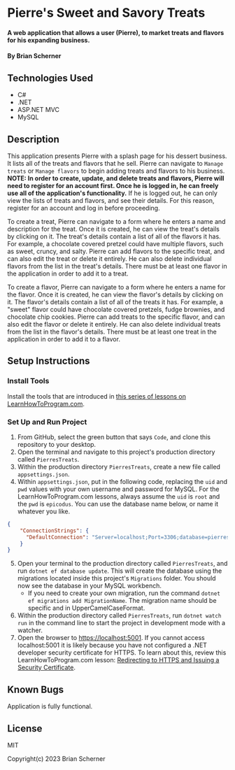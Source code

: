 # Pierre's Sweet and Savory Treats

#### A web application that allows a user (Pierre), to market treats and flavors for his expanding business.

#### By Brian Scherner

## Technologies Used

* C#
* .NET
* ASP.NET MVC
* MySQL

## Description

This application presents Pierre with a splash page for his dessert business. It lists all of the treats and flavors that he sell. Pierre can navigate to `Manage treats` or `Manage flavors` to begin adding treats and flavors to his business. **NOTE: In order to create, update, and delete treats and flavors, Pierre will need to register for an account first. Once he is logged in, he can freely use all of the application's functionality.** If he is logged out, he can only view the lists of treats and flavors, and see their details. For this reason, register for an account and log in before proceeding.

To create a treat, Pierre can navigate to a form where he enters a name and description for the treat. Once it is created, he can view the treat's details by clicking on it. The treat's details contain a list of all of the flavors it has. For example, a chocolate covered pretzel could have multiple flavors, such as sweet, cruncy, and salty. Pierre can add flavors to the specific treat, and can also edit the treat or delete it entirely. He can also delete individual flavors from the list in the treat's details. There must be at least one flavor in the application in order to add it to a treat.

To create a flavor, Pierre can navigate to a form where he enters a name for the flavor. Once it is created, he can view the flavor's details by clicking on it. The flavor's details contain a list of all of the treats it has. For example, a "sweet" flavor could have chocolate covered pretzels, fudge brownies, and chocolate chip cookies. Pierre can add treats to the specific flavor, and can also edit the flavor or delete it entirely. He can also delete individual treats from the list in the flavor's details. There must be at least one treat in the application in order to add it to a flavor.

## Setup Instructions

### Install Tools

Install the tools that are introduced in [this series of lessons on LearnHowToProgram.com](https://old.learnhowtoprogram.com/fidgetech-3-c-and-net/3-0-lessons-1-5-getting-started-with-c/3-0-0-01-welcome-to-c).

### Set Up and Run Project

1. From GitHub, select the green button that says `Code`, and clone this repository to your desktop.
2. Open the terminal and navigate to this project's production directory called `PierresTreats`.
3. Within the production directory `PierresTreats`, create a new file called `appsettings.json`.
4. Within `appsettings.json`, put in the following code, replacing the `uid` and `pwd` values with your own username and password for MySQL. For the LearnHowToProgram.com lessons, always assume the `uid` is `root` and the `pwd` is `epicodus`. You can use the database name below, or name it whatever you like.

```json
{
    "ConnectionStrings": {
      "DefaultConnection": "Server=localhost;Port=3306;database=pierres-sweet-and-savory-treats;uid=root;pwd=epicodus;"
    }
}
```

5. Open your terminal to the production directory called `PierresTreats`, and run `dotnet ef database update`. This will create the database using the migrations located inside this project's `Migrations` folder. You should now see the database in your MySQL workbench.
    * If you need to create your own migration, run the command `dotnet ef migrations add MigrationName`. The migration name should be specific and in UpperCamelCaseFormat.
6. Within the production directory called `PierresTreats`, run `dotnet watch run` in the command line to start the project in development mode with a watcher.
7. Open the browser to [https://localhost:5001](https://localhost:5001). If you cannot access localhost:5001 it is likely because you have not configured a .NET developer security certificate for HTTPS. To learn about this, review this LearnHowToProgram.com lesson: [Redirecting to HTTPS and Issuing a Security Certificate](https://old.learnhowtoprogram.com/fidgetech-3-c-and-net/3-2-basic-web-applications/3-2-0-17-redirecting-to-https-and-issuing-a-security-certificate).

## Known Bugs

Application is fully functional.

## License

MIT

Copyright(c) 2023 Brian Scherner